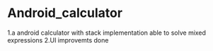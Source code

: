 # Android_calculator
1.a android calculator with stack implementation able to solve mixed expressions
2.UI improvemts done
